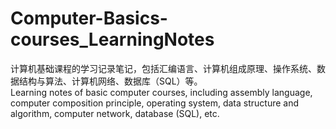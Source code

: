 # Computer-Basics-courses_LearningNotes
计算机基础课程的学习记录笔记，包括汇编语言、计算机组成原理、操作系统、数据结构与算法、计算机网络、数据库（SQL）等。  
Learning notes of basic computer courses, including assembly language, computer composition principle, operating system, data structure and algorithm, computer network, database (SQL), etc.
